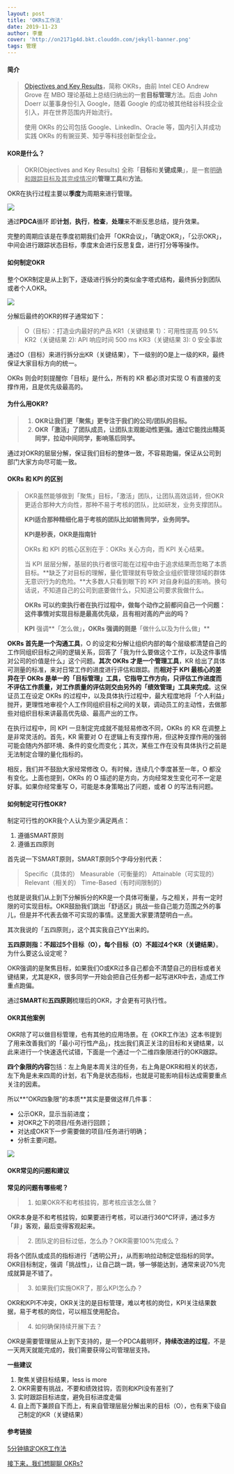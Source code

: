 ```yaml
---
layout: post
title: 'OKRs工作法'
date: 2019-11-23
author: 李童
cover: 'http://on2171g4d.bkt.clouddn.com/jekyll-banner.png'
tags: 管理
---
```


#### 简介

> [Objectives and Key Results](http://en.wikipedia.org/wiki/OKR)，简称 OKRs，由前 Intel CEO Andrew Grove 在 MBO 理论基础上总结归纳出的一套**目标管理**方法。后由 John Doerr 以董事身份引入 Google，随着 Google 的成功被其他硅谷科技企业引入，并在世界范围内开始流行。
>
> 使用 OKRs 的公司包括 Google、LinkedIn、Oracle 等，国内引入并成功实践 OKRs 的有豌豆荚、知乎等科技创新型企业。

#### KOR是什么？

> OKR(Objectives and Key Results) 全称「**目标**和**关键成果**」，是一套<u>明确和跟踪目标及其完成情况</u>的**管理工具**和**方法**。

OKR在执行过程主要以**季度**为周期来进行管理。

![](https://pic1.zhimg.com/80/v2-6b1f80cc2b58d9abe08e6cfafb244ffc_hd.jpg)

通过**PDCA**循环 即**计划**，**执行**，**检查**，**处理**来不断反思总结，提升效果。

完整的周期应该是在季度初期我们会开「OKR会议」，「确定OKR」，「公示OKR」，中间会进行跟踪状态目标，季度末会进行反思复盘，进行打分等等操作。

#### 如何制定OKR

整个OKR制定是从上到下，逐级进行拆分的类似金字塔式结构，最终拆分到团队或者个人OKR。

![](https://pic3.zhimg.com/80/v2-f03b65bc59a6e495edd60f6618ab6032_hd.jpg)

分解后最终的OKR的样子通常如下：

> O（目标）：打造业内最好的产品
> KR1（关键结果 1）：可用性提高 99.5%
> KR2（关键结果 2): API 响应时间 500 ms
> KR3（关键结果 3): 0 安全事故

通过O（目标）来进行拆分出KR（关键结果），下一级别的O是上一级的KR，最终保证大家目标方向的统一。

OKRs 则会时刻提醒你「目标」是什么，所有的 KR 都必须对实现 O 有直接的支撑作用，且是优先级最高的。



#### 为什么用OKR?

> 1. **OKR让我们更「聚焦」更专注于我们的公司/团队的目标。**
> 2. **OKR「激活」了团队成员，让团队主观能动性更强。通过它能找出精英同学，拉动中间同学，影响落后同学。**

通过对OKR的层层分解，保证我们目标的整体一致，不容易跑偏，保证从公司到部门大家方向尽可能一致。

#### OKRs 和 KPI 的区别

> OKR虽然能够做到「聚焦」目标，「激活」团队，让团队高效运转，但OKR更适合那种大方向性，那种不易于考核的团队，比如研发，业务支撑团队。
>
> **KPI适合那种精细化易于考核的团队比如销售同学，业务同学。**
>
> **KPI是秒表，OKR是指南针** 
>
> OKRs 和 KPI 的核心区别在于：OKRs 关心方向，而 KPI 关心结果。
>
> 当 KPI 层层分解，基层的执行者很可能在过程中由于追求结果而忽略了本质目标。**缺乏了对目标的理解，量化管理就有导致企业组织管理领域的群体无意识行为的危险。**大多数人只看到眼下的 KPI 对自身利益的影响。换句话说，不知道自己的公司到底要做什么，只知道公司要求我做什么。
>
> **OKRs 可以约束执行者在执行过程中，做每个动作之前都问自己一个问题：这件事情对实现目标是最高优先级，且有相对高的产出的吗？**
>
> **KPI** 强调**「怎么做」**，**OKRs** 强调的则是**「做什么以及为什么做」**

**OKRs 首先是一个沟通工具**，O 的设定和分解让组织内部的每个层级都清楚自己的工作同组织目标之间的逻辑关系，回答了「我为什么要做这个工作，以及这件事情对公司的价值是什么」这个问题。**其次 OKRs 才是一个管理工具**，KR 给出了具体可测量的标准，来对日常工作的进度进行评估和跟踪。而**相对于 KPI 最核心的差异在于 OKRs 是单一的「目标管理」工具，它指导工作方向，只评估工作进度而不评估工作质量，对工作质量的评估则交由另外的「绩效管理」工具来完成**。这保证员工在设定 OKRs 的过程中，以及具体执行过程中，最大程度地将「个人利益」抛开，更理性地审视个人工作同组织目标之间的关联，调动员工的主动性，去做那些对组织目标来讲最高优先级、最高产出的工作。

在执行过程中，同 KPI 一旦制定完成就不能轻易修改不同，OKRs 的 KR 在调整上是非常灵活的。首先，KR 需要对 O 在逻辑上有支撑作用，但这种支撑作用的强弱可能会随内外部环境、条件的变化而变化；其次，某些工作在没有具体执行之前是无法制定合理的量化指标的。

相反，我们并不鼓励大家经常修改 O。有时候，连续几个季度甚至一年，O 都没有变化。上面也提到，OKRs 的 O 描述的是方向，方向经常发生变化可不一定是好事。如果你经常重写 O，可能是本身策略出了问题，或者 O 的写法有问题。

#### 如何制定可行性OKR?

制定可行性的OKR我个人认为至少满足两点：

1. 遵循SMART原则
2. 遵循五四原则

首先说一下SMART原则，SMART原则5个字母分别代表：

> Specific（具体的）
> Measurable（可衡量的）
> Attainable（可实现的）
> Relevant（相关的）
> Time-Based（有时间限制的）

也就是说我们从上到下分解拆分的KR是一个具体可衡量，与之相关，并有一定时限的可实现目标。OKR鼓励我们跳出「舒适区」挑战一些自己能力范围之外的事儿，但是并不代表去做不可实现的事情。这里面大家要清楚明白一点。

其次我说的「五四原则」，这个其实我自己YY出来的。

**五四原则指：不超过5个目标（O），每个目标（O）不超过4个KR（关键结果）**。为什么要这么设定呢？

OKR强调的是聚焦目标，如果我们O或KR过多自己都会不清楚自己的目标或者关键结果，尤其是KR，很多同学一开始会把自己任务都一起写进KR中去，造成工作重点跑偏。

通过**SMART**和**五四原则**梳理后的OKR，才会更有可执行性。

#### OKR其他案例

OKR除了可以做目标管理，也有其他的应用场景。在《OKR工作法》这本书提到了用来改善我们的「最小可行性产品」，找出我们真正关注的目标和关键结果，以此来进行一个快速迭代试错，下面是一个通过一个二维四象限进行的OKR跟踪。

**四个象限的内容**包括：左上角是本周关注的任务，右上角是OKR和相关的状态，左下角是未来四周的计划，右下角是状态指标，也就是可能影响目标达成需要重点关注的因素。

所以**“OKR四象限”的本质**其实是要做这样几件事：

- 公示OKR，显示当前进度；
- 对OKR之下的项目/任务进行回顾；
- 对达成OKR下一步需要做的项目/任务进行明确；
- 分析主要问题。

![](https://pic4.zhimg.com/80/v2-fa62cccda450d2d74a4e7120a0ef327b_hd.jpg)

#### OKR常见的问题和建议

**常见的问题有哪些呢？**

> 1. 如果OKR不和考核挂钩，那考核应该怎么做？

OKR本身是不和考核挂钩，如果要进行考核，可以进行360℃环评，通过多方「非」客观，最后变得客观起来。

> 2. 团队定的目标过低，怎么办？OKR需要100%完成么？

将各个团队或成员的指标进行「透明公开」，从而影响拉动制定低指标的同学。OKR目标制定，强调「挑战性」，让自己跳一跳，够一够能达到，通常来说70%完成就算是不错了。

> 3. 如果我们实施OKR了，那么KPI怎么办？

OKR和KPI不冲突，OKR关注的是目标管理，难以考核的岗位，KPI关注结果数据，易于考核的岗位，可以相互使用配合。

> 4. 如何确保持续开展下去？

OKR是需要管理层从上到下支持的，是一个PDCA戴明环，**持续改进的过程**，不是一天两天就能完成的，我们需要获得公司管理层支持。

**一些建议**



1. 聚焦关键目标结果，less is more
2. OKR需要有挑战，不要和绩效挂钩，否则和KPI没有差别了
3. 实时跟踪目标进度，避免目标进度走偏
4. 自上而下兼顾自下而上，有来自管理层层分解出来的目标（O），也有来下级自己制定的KR（关键结果）



#### 参考链接

[5分钟搞定OKR工作法](https://zhuanlan.zhihu.com/p/51174508)

[接下来，我们想聊聊 OKRs?](https://zhuanlan.zhihu.com/p/22814515)